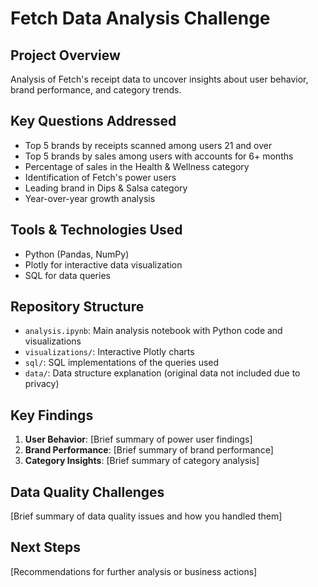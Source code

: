 # Fetch Data Analysis Challenge

## Project Overview
Analysis of Fetch's receipt data to uncover insights about user behavior, brand performance, and category trends.

## Key Questions Addressed
- Top 5 brands by receipts scanned among users 21 and over
- Top 5 brands by sales among users with accounts for 6+ months
- Percentage of sales in the Health & Wellness category
- Identification of Fetch's power users
- Leading brand in Dips & Salsa category
- Year-over-year growth analysis

## Tools & Technologies Used
- Python (Pandas, NumPy)
- Plotly for interactive data visualization
- SQL for data queries

## Repository Structure
- `analysis.ipynb`: Main analysis notebook with Python code and visualizations
- `visualizations/`: Interactive Plotly charts
- `sql/`: SQL implementations of the queries used
- `data/`: Data structure explanation (original data not included due to privacy)

## Key Findings
1. **User Behavior**: [Brief summary of power user findings]
2. **Brand Performance**: [Brief summary of brand performance]
3. **Category Insights**: [Brief summary of category analysis]

## Data Quality Challenges
[Brief summary of data quality issues and how you handled them]

## Next Steps
[Recommendations for further analysis or business actions]
